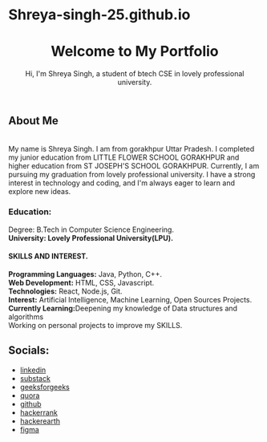 # Shreya-singh-25.github.io
<!DOCTYPE html>
<html lang="en">
<head>
    <meta charset="UTF-8">
    <meta name="viewport" content="width=device-width, initial-scale=1.0">
    <title>My Portfolio</title>
    <link rel="stylesheet" href="styles.css">
</head>
<body>
    <header>
        <h1>Welcome to My Portfolio</h1>
        <p>Hi, I'm Shreya Singh, a student of btech CSE in lovely professional university.</p>
    </header>
    <section>
        <h2> About Me</h2>
        <p1><br>My name is Shreya Singh. I am from gorakhpur Uttar Pradesh. I completed my junior education from LITTLE FLOWER SCHOOL GORAKHPUR and higher education from ST JOSEPH'S SCHOOL GORAKHPUR.
            Currently, I am pursuing my graduation from lovely professional university. I have a strong interest in technology and coding, and I'm always eager to learn and explore new ideas.</p>
        <h3><B><p2>Education:</p2></B></h3>
        <p3>Degree: B.Tech in Computer Science Engineering.</p3>
        <p4><br><b>University: Lovely Professional University(LPU).</b></p4>
        <h4><b>SKILLS AND INTEREST.</b></h4>
        <p5><b>Programming Languages:</b> Java, Python, C++.</p5>
        <p6><br><b>Web Development:</b> HTML, CSS, Javascript.</p6>
        <p7><br><b>Technologies:</b> React, Node.js, Git.</p7>
        <p8><br><b>Interest:</b> Artificial Intelligence, Machine Learning, Open Sources Projects.</p8>
        <p9><br><b>Currently Learning:</b>Deepening my knowledge of Data structures and algorithms</p9>
        <p10><br>Working on personal projects to improve my SKILLS.</p10>
    </section>
    <section>
        <h2><b>Socials:</b></h2>
        <ul>
            <li><a href="www.linkedin.com/in/shreya-singh4b67">linkedin</a>
            <li><a href="https://substack.com/@shreyasingh456876?utm_source=user-menu">substack</a></li>
            <li><a href="https://www.geeksforgeeks.org/user/shreyasingdyq3/">geeksforgeeks</a></li>
            <li><a href="https://www.quora.com/profile/Shreya-Singh-7287">quora</a></li>
            <li><a href="https://github.com/Shreya-singh-25">github</a></li>
            <li><a href="https://www.hackerrank.com/profile/25shreya1006">hackerrank</a></li>
            <li><a href="https://www.hackerearth.com/@25shreya1006/">hackerearth</a></li>
            <li><a href="https://www.figma.com/@shreyasingh15">figma</a></li>
                </li>

</body>
</html>
